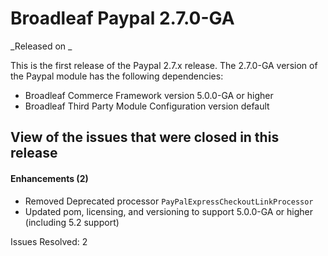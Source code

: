 # Broadleaf Paypal 2.7.0-GA

_Released on _

This is the first release of the Paypal 2.7.x release. The 2.7.0-GA version of the Paypal module has the following dependencies:

+ Broadleaf Commerce Framework version 5.0.0-GA or higher
+ Broadleaf Third Party Module Configuration version default

## View of the issues that were closed in this release

#### Enhancements (2)

+ Removed Deprecated processor `PayPalExpressCheckoutLinkProcessor`
+ Updated pom, licensing, and versioning to support 5.0.0-GA or higher (including 5.2 support)

Issues Resolved: 2



